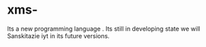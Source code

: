 # xms-
Its a new programming language . Its still in developing state we will Sanskitazie iyt in its future versions.
